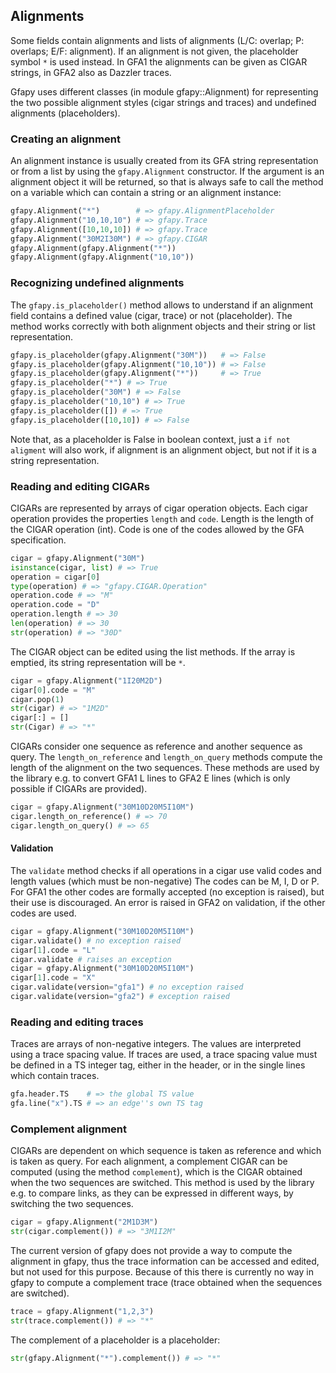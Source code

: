 ## Alignments

Some fields contain alignments and lists of alignments (L/C: overlap; P:
overlaps; E/F: alignment). If an alignment is not given, the placeholder symbol
```*``` is used instead.  In GFA1 the alignments can be given as CIGAR strings,
in GFA2 also as Dazzler traces.

Gfapy uses different classes (in module gfapy::Alignment) for representing the two
possible alignment styles (cigar strings and traces) and undefined alignments
(placeholders).

### Creating an alignment

An alignment instance is usually created from its GFA string representation
or from a list by using the ```gfapy.Alignment``` constructor.
If the argument is an alignment object it will be returned,
so that is always safe to call the method on a
variable which can contain a string or an alignment instance:

```python
gfapy.Alignment("*")        # => gfapy.AlignmentPlaceholder
gfapy.Alignment("10,10,10") # => gfapy.Trace
gfapy.Alignment([10,10,10]) # => gfapy.Trace
gfapy.Alignment("30M2I30M") # => gfapy.CIGAR
gfapy.Alignment(gfapy.Alignment("*"))
gfapy.Alignment(gfapy.Alignment("10,10"))
```

### Recognizing undefined alignments

The ```gfapy.is_placeholder()``` method allows to understand if an alignment
field contains a defined value (cigar, trace) or not (placeholder).
The method works correctly with both alignment objects and their string
or list representation.

```python
gfapy.is_placeholder(gfapy.Alignment("30M"))   # => False
gfapy.is_placeholder(gfapy.Alignment("10,10")) # => False
gfapy.is_placeholder(gfapy.Alignment("*"))     # => True
gfapy.is_placeholder("*") # => True
gfapy.is_placeholder("30M") # => False
gfapy.is_placeholder("10,10") # => True
gfapy.is_placeholder([]) # => True
gfapy.is_placeholder([10,10]) # => False
```

Note that, as a placeholder is False in boolean context, just a
```if not aligment``` will also work, if alignment is an alignment object,
but not if it is a string representation.

### Reading and editing CIGARs

CIGARs are represented by arrays of cigar operation objects.
Each cigar operation provides the properties ```length``` and
```code```. Length is the length of the CIGAR operation (int).
Code is one of the codes allowed by the GFA specification.

```python
cigar = gfapy.Alignment("30M")
isinstance(cigar, list) # => True
operation = cigar[0]
type(operation) # => "gfapy.CIGAR.Operation"
operation.code # => "M"
operation.code = "D"
operation.length # => 30
len(operation) # => 30
str(operation) # => "30D"
```

The CIGAR object can be edited using the list methods.
If the array is emptied, its string representation will be ```*```.
```python
cigar = gfapy.Alignment("1I20M2D")
cigar[0].code = "M"
cigar.pop(1)
str(cigar) # => "1M2D"
cigar[:] = []
str(Cigar) # => "*"
```

CIGARs consider one sequence as reference and another sequence
as query. The ```length_on_reference``` and ```length_on_query``` methods
compute the length of the alignment on the two sequences.
These methods are used by the library e.g. to convert GFA1 L lines to GFA2
E lines (which is only possible if CIGARs are provided).

```python
cigar = gfapy.Alignment("30M10D20M5I10M")
cigar.length_on_reference() # => 70
cigar.length_on_query() # => 65
```

#### Validation

The ```validate``` method checks if all operations in a cigar use
valid codes and length values (which must be non-negative)
The codes can be M, I, D or P. For GFA1 the other codes are formally accepted
(no exception is raised), but their use is discouraged.
An error is raised in GFA2 on validation, if the other codes are used.

```python
cigar = gfapy.Alignment("30M10D20M5I10M")
cigar.validate() # no exception raised
cigar[1].code = "L"
cigar.validate # raises an exception
cigar = gfapy.Alignment("30M10D20M5I10M")
cigar[1].code = "X"
cigar.validate(version="gfa1") # no exception raised
cigar.validate(version="gfa2") # exception raised
```

### Reading and editing traces

Traces are arrays of non-negative integers. The values are interpreted
using a trace spacing value. If traces are used, a trace spacing value must be
defined in a TS integer tag, either in the header, or in the single lines
which contain traces.

```python
gfa.header.TS    # => the global TS value
gfa.line("x").TS # => an edge''s own TS tag
```

### Complement alignment

CIGARs are dependent on which sequence is taken as reference and which is
taken as query. For each alignment, a complement CIGAR can be computed
(using the method ```complement```), which is the CIGAR obtained when the
two sequences are switched. This method is used by the library
e.g. to compare links, as they can be expressed in different ways, by
switching the two sequences.

```python
cigar = gfapy.Alignment("2M1D3M")
str(cigar.complement()) # => "3M1I2M"
```

The current version of gfapy does not provide a way to compute the alignment in
gfapy, thus the trace information can be accessed and edited, but not used for
this purpose. Because of this there is currently no way in gfapy to compute a
complement trace (trace obtained when the sequences are switched).

```python
trace = gfapy.Alignment("1,2,3")
str(trace.complement()) # => "*"
```

The complement of a placeholder is a placeholder:

```python
str(gfapy.Alignment("*").complement()) # => "*"
```
